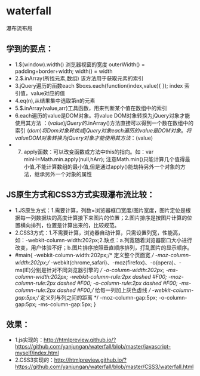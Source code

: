 # waterfall
瀑布流布局
## 学到的要点：
* 1.$(window).width() 浏览器视窗的宽度
outerWidth() = padding+border+width;
width() = width
* 2.$.inArray(所找元素,数组) 该方法用于获取元素的索引
* 3.jQuery遍历的函数each $boxs.each(function(index,value){
}); index 索引值，value对应的值
* 4.eq(n),从结果集中选取第n的元素
* 5.$.inArray(value,arr)工具函数，用来判断某个值在数组中的索引
* 6.each遍历的value是DOM对象。将value DOM对象转换为jQuery对象才能使用其方法 ：$(value)
jQuery的$.inArray()方法直接可以得到一个数在数组中的索引
$(dom) 将Dom对象转换成jQuery对象
each遍历的value是DOM对象。将value DOM对象转换为jQuery对象才能使用其方法 ：$(value)
* 7. apply函数：可以改变函数或方法中this的指向。如：var minH=Math.min.apply(null,hArr); 注意Math.min()只能计算几个值得最小值,不能计算数组的最小值,但是通过apply()能劫持另外一个对象的方法，继承另外一个对象的属性

## JS原生方式和CSS3方式实现瀑布流比较：
* 1.JS原生方式：1.需要计算，列数=浏览器框口宽度/图片宽度，图片定位是根据每一列数据块的高度计算接下来图片的位置；2.图片排序是按图片计算的位置横向排列，位置是计算出来的，比较规范。
* 2.CSS3方式：1.不需要计算，浏览器自动计算，只需设置列宽，性能高，如：-webkit-column-width:202px;2.缺点：a.列宽随着浏览器窗口大小进行改变，用户体验不好；b.图片排序按照垂直顺序排列，打乱图片的显示顺序。
* #main{
	-webkit-column-width:202px;/* 定义整个页面宽 */
	-moz-column-width:202px;/* -webkit(chrome,safari)、-moz(firefox)、-o(opera)、-ms(IE)分别是针对不同浏览器引擎的 */
	-o-column-width:202px;
	-ms-column-width:202px;
	-webkit-column-rule:2px dashed #F00;
	-moz-column-rule:2px dashed #F00;
	-o-column-rule:2px dashed #F00;
	-ms-column-rule:2px dashed #F00;/* 给每一列加上灰色虚线 */
	-webkit-column-gap:5px;/* 定义列与列之间的距离 */
	-moz-column-gap:5px;
	-o-column-gap:5px;
	-ms-column-gap:5px;
}

## 效果：
* 1.js实现的：http://htmlpreview.github.io/?https://github.com/yanjungan/waterfall/blob/master/javascript-myself/index.html
* 2.CSS3实现的：http://htmlpreview.github.io/?https://github.com/yanjungan/waterfall/blob/master/CSS3/waterfall.html
